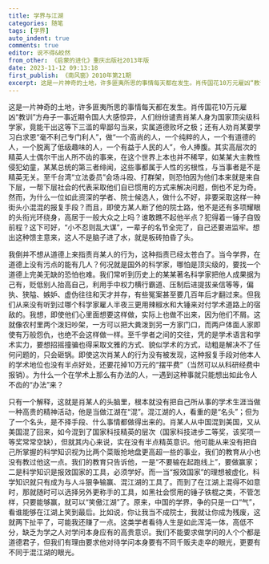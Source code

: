 ```yaml
---
title: 学界与江湖
categories: 随笔
tags: [学界]
auto_indent: true
comments: true
editor: 说不得&皎然
from_other: 《启蒙的进化》重庆出版社2013年版
date: 2023-11-12 09:13:18
first_publish: 《南风窗》2010年第21期
excerpt: 这是一片神奇的土地，许多匪夷所思的事情每天都在发生。肖传国花10万元雇凶“教训”方舟子一事近期令国人大感惊异，人们纷纷谴责肖某人身为国家顶尖级科学家，竟能干出这等下三滥的卑鄙勾当来，实属道德败坏之极；还有人劝肖某要学习白求恩“毫不利己专门利人”，做“一个高尚的人，一个纯粹的人，一个有道德的人，一个脱离了低级趣味的人，一个有益于人民的人”，令人捧腹。其实高层次的精英人士偶尔干出人所不齿的事来，在这个世界上本也并不稀罕，如某某大主教性侵犯幼童，某某总统的第三者绯闻，这些事都属于人性的劣根性，与当事者是不是精英无关。至千台湾“立法委员”会场斗殴、打群架，则恐怕因为他们本来就是来自下层，一帮下层社会的代表采取他们自已惯用的方式来解决问题，倒也不足为奇。然而，为什么一位如此资深的学者、院士候选人，做什么不好，非要采取这样一种街头小混混的报复手段？而且，即使方某人断了他的院士路，他不是还有多项耀眼的头衔光环绕身，高居于一般大众之上吗？谁敢瞧不起他半点？犯得着一锤子自毁前程？这下可好，“小不忍则乱大谋”，一辈子的名节全完了，自己还要进监牢。想出这种馈主意来，这人不是脑子进了水，就是板砖拍昏了头。
---
```

这是一片神奇的土地，许多匪夷所思的事情每天都在发生。肖传国花10万元雇凶“教训”方舟子一事近期令国人大感惊异，人们纷纷谴责肖某人身为国家顶尖级科学家，竟能干出这等下三滥的卑鄙勾当来，实属道德败坏之极；还有人劝肖某要学习白求恩“毫不利己专门利人”，做“一个高尚的人，一个纯粹的人，一个有道德的人，一个脱离了低级趣味的人，一个有益于人民的人”，令人捧腹。其实高层次的精英人士偶尔干出人所不齿的事来，在这个世界上本也并不稀罕，如某某大主教性侵犯幼童，某某总统的第三者绯闻，这些事都属于人性的劣根性，与当事者是不是精英无关。至千台湾“立法委员”会场斗殴、打群架，则恐怕因为他们本来就是来自下层，一帮下层社会的代表采取他们自已惯用的方式来解决问题，倒也不足为奇。然而，为什么一位如此资深的学者、院士候选人，做什么不好，非要采取这样一种街头小混混的报复手段？而且，即使方某人断了他的院士路，他不是还有多项耀眼的头衔光环绕身，高居于一般大众之上吗？谁敢瞧不起他半点？犯得着一锤子自毁前程？这下可好，“小不忍则乱大谋”，一辈子的名节全完了，自己还要进监牢。想出这种馈主意来，这人不是脑子进了水，就是板砖拍昏了头。

我倒并不想从道德上来指责肖某人的行为，这种指责已经太苍白了。当今学界，在道德上没有污点的能有几人？何况就是国外的科学家，哪怕是顶尖级的，要找一个道德上完美无缺的恐怕也难。我们常听到历史上的某某著名科学家把他人成果据为己有，贬低别人抬高自己，利用手中权力横行霸道、压制后进提拔亲信等等，偏执、狭隘、嫉妒、虚伪往往和天才并存，有些冤案甚至要几百年后才翻过来。但我们从来没有听到过哪个科学家雇人半夜三更用辣椒水和大锤来对付学术道路上的宿敌的。我想，即使他们心里面想要这样做，实际上也做不出来，因为他们不屑。这就像农村里两个泼妇吵架，一方可以把大粪泼到另一方家门口，而两户体面人家即使有万般怨仇，也绝不会这样做一样。至千学者之间的交往，凭的是学术语言和学术实力，要想招摇撞骗也得采取文雅的方式、貌似学术的方式，动粗是解决不了任何问题的，只会砸锅。即使这次肖某人的行为没有被发现，这种报复手段对他本人的学术地位也没有半点好处，还要花掉10万元的“摆平费”（当然可以从科研经费中报销）。为什么一个在学术上那么有办法的人，一遇到这种事就只能想出如此令人不齿的“办法”来？

只有一个解释，这就是肖某人的头脑里，根本就没有把自己所从事的学术生涯当做一种高贵的精神活动，他是当做江湖在“混”。混江湖的人，看重的是“名头”；但为了一个名头，是不择手段、什么事情都做得出来的。肖某人从中国混到美国，又从美国混了回来，如今混到了国家科技精英的层次（国家科技进步二等奖，该奖项一等奖常常空缺），但就其内心来说，实在没有半点精英意识。他可能从来没有把自己所掌握的科学知识视为比两个菜贩抢地盘更高超一些的事业，我们的教育从小也没有教过他这一点。我们的教育只告诉他，一是“不要输在起跑线上”，要做赢家；二是科学知识是报效国家的工具，必须学好。而一当“报效国家”的理想被虚化，科学知识就只有成为与人斗狠争输赢、混江湖的工具了。而到了在江湖上混得不如意时，那就随时可以选择另外更称手的工具，如黑社会惯用的锤子铁棍之类，不管怎样，只要能够赢，就可以“笑傲江湖”了。原来，中国的学界，争的只是一口“气”，看谁能够在江湖上笑到最后。比如说，你让我当不成院士，我就让你成为残废，这就两下扯平了，可能我还赚了一点。这类学者看待人生是如此浑沌一体，高低不分，缺乏为学之人对学问本身应有的高贵意识。我们不能要求做学问的人个个都是道德君子，但我们有理由要求他对待学问本身要有不同千贩夫走卒的眼光，更要有不同于混江湖的眼光。

